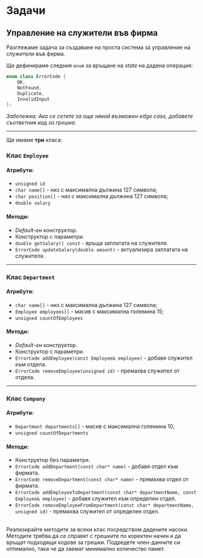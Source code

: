 # Задачи

## Управление на служители във фирма

Разглежаме задача за създаване на проста система за управление на служители във фирма.

Ще дефинираме следния `enum` за връщане на *state* на дадена операция:

```c++
enum class ErrorCode {
    OK,
    NotFound,
    Duplicate,
    InvalidInput
};
```
*Забележка: Ако се сетите за още някой възможен edge case, добавете съответния код за грешка.*

---

Ще имаме **три** класа:

### Клас `Employee`

#### Атрибути:

- `unsigned id`
- `char name[]` - низ с максимална дължина 127 символа;
- `char position[]` - низ с максимална дължина 127 символа;
- `double salary`

#### Методи:

- *Default-ен* конструктор.
- Конструктор с параметри.
- `double getSalary() const` - връща заплатата на служителя.
- `ErrorCode updateSalary(double amount)` - актуализира заплатата на служителя.

---

### Клас `Department`

#### Атрибути:

- `char name[]` - низ с максимална дължина 127 символа;
- `Employee employees[]` - масив с максималнa големина 15;
- `unsigned countOfEmployees`

#### Методи:

- *Default-ен* конструктор.
- Конструктор с параметри.
- `ErrorCode addEmployee(const Employee& employee)` - добавя служител към отдела.
- `ErrorCode removeEmployee(unsigned id)` - премахва служител от отдела.
  
---

### Клас `Company`

#### Атрибути:

- `Department departments[]` - масив с максималнa големина 10;
- `unsigned countOfDepartments`

#### Методи:

- Конструктор без параметри.
- `ErrorCode addDepartment(const char* name)` - добавя отдел към фирмата.
- `ErrorCode removeDepartment(const char* name)` - премахва отдел от фирмата.
- `ErrorCode addEmployeeToDepartment(const char* departmentName, const Employee& employee)` - добавя служител към определен отдел.
- `ErrorCode removeEmployeeFromDepartment(const char* departmentName, unsigned id)` - премахва служител от определен отдел.

<br>
  Реализирайте методите за всеки клас посредством дадените насоки. 
Методите трябва да се справят с грешките по коректен начин и да връщат подходящи кодове за грешки. 
Подредете член-данните си оптимално, така че да заемат минимално количество памет.
